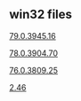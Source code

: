 ## win32 files

[79.0.3945.16](http://chromedriver.storage.googleapis.com/79.0.3945.16/chromedriver_win32.zip)

[78.0.3904.70](http://chromedriver.storage.googleapis.com/78.0.3904.70/chromedriver_win32.zip)

[76.0.3809.25](http://chromedriver.storage.googleapis.com/76.0.3809.25/chromedriver_win32.zip)

[2.46](http://chromedriver.storage.googleapis.com/2.46/chromedriver_win32.zip)
